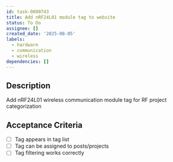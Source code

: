 ```yaml
---
id: task-0000743
title: Add nRF24L01 module tag to website
status: To Do
assignee: []
created_date: '2025-08-05'
labels:
  - hardware
  - communication
  - wireless
dependencies: []
---
```


## Description

Add nRF24L01 wireless communication module tag for RF project categorization

## Acceptance Criteria

- [ ] Tag appears in tag list
- [ ] Tag can be assigned to posts/projects
- [ ] Tag filtering works correctly
